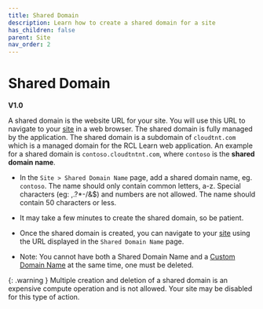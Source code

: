 ```yaml
---
title: Shared Domain
description: Learn how to create a shared domain for a site
has_children: false
parent: Site
nav_order: 2
---
```


# Shared Domain
**V1.0**

A shared domain is the website URL for your site. You will use this URL to navigate to your [site](./create.md) in a web browser. The shared domain is fully managed by the application. The shared domain is a subdomain of ``cloudtnt.com`` which is a managed domain for the RCL Learn web application. An example for a shared domain is ``contoso.cloudtntnt.com``, where ``contoso`` is the **shared domain name**.

- In the ``Site > Shared Domain Name`` page, add a shared domain name, eg. ``contoso``. The name should only contain common letters, a-z. Special characters (eg: ,.?*-/&$) and numbers are not allowed. The name should contain 50 characters or less.

- It may take a few minutes to create the shared domain, so be patient.

- Once the shared domain is created, you can navigate to your [site](./create.md) using the URL displayed in the ``Shared Domain Name`` page.

- Note: You cannot have both a Shared Domain Name and a [Custom Domain Name](./customdomain.md) at the same time, one must be deleted.

{: .warning }
Multiple creation and deletion of a shared domain is an expensive compute operation and is not allowed. Your site may be disabled for this type of action.
